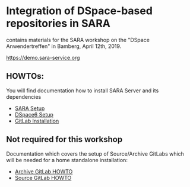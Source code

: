 # Integration of DSpace-based repositories in SARA

contains materials for the SARA workshop on the "DSpace Anwendertreffen" in Bamberg, April 12th, 2019.

https://demo.sara-service.org

## HOWTOs:

You will find documentation how to install SARA Server and its dependencies

* [SARA Setup](SARA-HOWTO.md)
* [DSpace6 Setup](DSpace4SARA-HOWTO.md)
* [GitLab Installation](Gitlab-HOWTO.md)

## Not required for this workshop
Documentation which covers the setup of Source/Archive GitLabs which will be needed for a home standalone installation:
* [Archive GitLab HOWTO](https://git.uni-konstanz.de/sara/SARA-server/blob/master/docs/git-archive.md)
* [Source GitLab HOWTO](https://git.uni-konstanz.de/sara/SARA-server/blob/master/docs/git-repo.md)
